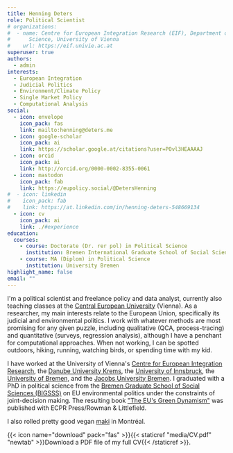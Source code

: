 ```yaml
---
title: Henning Deters
role: Political Scientist
# organizations:
#  - name: Centre for European Integration Research (EIF), Department of Political
#      Science, University of Vienna
#    url: https://eif.univie.ac.at
superuser: true
authors:
  - admin
interests:
  - European Integration
  - Judicial Politics
  - Environment/Climate Policy
  - Single Market Policy
  - Computational Analysis
social:
  - icon: envelope
    icon_pack: fas
    link: mailto:henning@deters.me
  - icon: google-scholar
    icon_pack: ai
    link: https://scholar.google.at/citations?user=POvl3HEAAAAJ
  - icon: orcid
    icon_pack: ai
    link: http://orcid.org/0000-0002-8355-0061
  - icon: mastodon
    icon_pack: fab
    link: https://eupolicy.social/@DetersHenning
#  - icon: linkedin
#    icon_pack: fab
#    link: https://at.linkedin.com/in/henning-deters-548669134
  - icon: cv
    icon_pack: ai
    link: ./#experience
education:
  courses:
    - course: Doctorate (Dr. rer pol) in Political Science
      institution: Bremen International Graduate School of Social Sciences (BIGSSS)
    - course: MA (Diplom) in Political Science
      institution: University Bremen
highlight_name: false
email: ""
---
```

 
I'm a political scientist and freelance policy and data analyst,
currently also teaching classes at the [Central European University](https://www.ceu.edu/vienna)
(Vienna). As a researcher, my main interests relate to the European
Union, specifically its judicial and environmental politics. I work
with whatever methods are most promising for any given puzzle,
including qualitative (QCA, process-tracing) and quantitative
(surveys, regression analysis), although I have a penchant
for computational approaches. When not working, I can be spotted
outdoors, hiking, running, watching birds, or spending time with my kid.

I have worked at the University of Vienna's [Centre for European
Integration Research](https://eif.univie.ac.at), the [Danube University
Krems](https://www.donau-uni.ac.at/en/university/faculties/business-globalization/departments/european-policy-study-of-democracy.html),
the [University of
Innsbruck](https://www.uibk.ac.at/politikwissenschaft/index.html.en),
the [University of Bremen](https://www.uni-bremen.de/en/), and the
[Jacobs University Bremen](https://www.jacobs-university.de/). I
graduated with a PhD in political science from the [Bremen Graduate
School of Social Sciences (BIGSSS)](https://www.bigsss-bremen.de) on
EU environmental politics under the constraints of joint-decision
making. The resulting book ["The EU's Green
Dynamism"](./publication/green-dynamism/) was published with ECPR
Press/Rowman & Littlefield.

I also rolled pretty good vegan
[maki](http://www.sushikomomo.ca/) in Montréal.

{{< icon name="download" pack="fas" >}}{{< staticref
"media/CV.pdf" "newtab" >}}Download a PDF file of my full CV{{< /staticref >}}.
